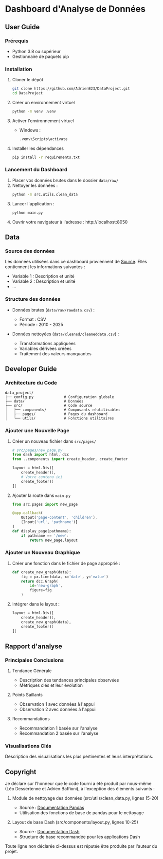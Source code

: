 # Dashboard d'Analyse de Données

## User Guide

### Prérequis
- Python 3.8 ou supérieur
- Gestionnaire de paquets pip

### Installation
1. Cloner le dépôt
   ```bash
   git clone https://github.com/AdrienB23/DataProject.git
   cd DataProject
   ```

2. Créer un environnement virtuel
   ```bash
   python -m venv .venv
   ```

3. Activer l'environnement virtuel
   - Windows :
     ```bash
     .venv\Scripts\activate
     ```

4. Installer les dépendances
   ```bash
   pip install -r requirements.txt
   ```

### Lancement du Dashboard
1. Placer vos données brutes dans le dossier `data/raw/`
2. Nettoyer les données :
   ```bash
   python -m src.utils.clean_data
   ```
3. Lancer l'application :
   ```bash
   python main.py
   ```
4. Ouvrir votre navigateur à l'adresse : http://localhost:8050

## Data

### Source des données
Les données utilisées dans ce dashboard proviennent de [Source](https://public.opendatasoft.com/explore/dataset/donnees-synop-essentielles-omm/table/?sort=date&dataChart=eyJxdWVyaWVzIjpbeyJjaGFydHMiOlt7InR5cGUiOiJjb2x1bW4iLCJmdW5jIjoiQVZHIiwieUF4aXMiOiJ0YyIsInNjaWVudGlmaWNEaXNwbGF5Ijp0cnVlLCJjb2xvciI6IiNGRjUxNUEifV0sInhBeGlzIjoiZGF0ZSIsIm1heHBvaW50cyI6IiIsInRpbWVzY2FsZSI6ImRheSIsInNvcnQiOiIiLCJjb25maWciOnsiZGF0YXNldCI6ImRvbm5lZXMtc3lub3AtZXNzZW50aWVsbGVzLW9tbSIsIm9wdGlvbnMiOnsic29ydCI6ImRhdGUifX19XSwiZGlzcGxheUxlZ2VuZCI6dHJ1ZSwiYWxpZ25Nb250aCI6dHJ1ZX0%3D&location=2,-0.52734,-0.17578&basemap=jawg.light). Elles contiennent les informations suivantes :
- Variable 1 : Description et unité
- Variable 2 : Description et unité
- ...

### Structure des données
- Données brutes (`data/raw/rawdata.csv`) :
  - Format : CSV
  - Période : 2010 - 2025

- Données nettoyées (`data/cleaned/cleaneddata.csv`) :
  - Transformations appliquées
  - Variables dérivées créées
  - Traitement des valeurs manquantes

## Developer Guide

### Architecture du Code

```
data_project/
├── config.py              # Configuration globale
├── data/                  # Données
├── src/                   # Code source
│   ├── components/        # Composants réutilisables
│   ├── pages/             # Pages du dashboard
│   └── utils/             # Fonctions utilitaires
```

### Ajouter une Nouvelle Page

1. Créer un nouveau fichier dans `src/pages/`
   ```python
   # src/pages/new_page.py
   from dash import html, dcc
   from ..components import create_header, create_footer

   layout = html.Div([
       create_header(),
       # Votre contenu ici
       create_footer()
   ])
   ```

2. Ajouter la route dans `main.py`
   ```python
   from src.pages import new_page

   @app.callback(
       Output('page-content', 'children'),
       [Input('url', 'pathname')]
   )
   def display_page(pathname):
       if pathname == '/new':
           return new_page.layout
   ```

### Ajouter un Nouveau Graphique

1. Créer une fonction dans le fichier de page approprié :
   ```python
   def create_new_graph(data):
       fig = px.line(data, x='date', y='value')
       return dcc.Graph(
           id='new-graph',
           figure=fig
       )
   ```

2. Intégrer dans le layout :
   ```python
   layout = html.Div([
       create_header(),
       create_new_graph(data),
       create_footer()
   ])
   ```

## Rapport d'analyse

### Principales Conclusions

1. Tendance Générale
   - Description des tendances principales observées
   - Métriques clés et leur évolution

2. Points Saillants
   - Observation 1 avec données à l'appui
   - Observation 2 avec données à l'appui

3. Recommandations
   - Recommandation 1 basée sur l'analyse
   - Recommandation 2 basée sur l'analyse

### Visualisations Clés
Description des visualisations les plus pertinentes et leurs interprétations.

## Copyright

Je déclare sur l'honneur que le code fourni a été produit par nous-même (Léo Dessertenne et Adrien Baffioni), à l'exception des éléments suivants :

1. Module de nettoyage des données (src/utils/clean_data.py, lignes 15-20)
   - Source : [Documentation Pandas](https://pandas.pydata.org/docs/)
   - Utilisation des fonctions de base de pandas pour le nettoyage

2. Layout de base Dash (src/components/layout.py, lignes 10-25)
   - Source : [Documentation Dash](https://dash.plotly.com/)
   - Structure de base recommandée pour les applications Dash

Toute ligne non déclarée ci-dessus est réputée être produite par l'auteur du projet.